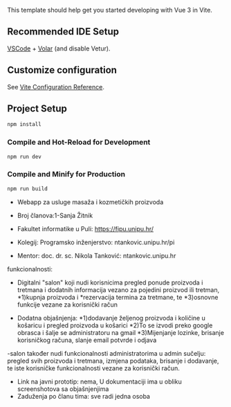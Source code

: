 This template should help get you started developing with Vue 3 in Vite.

## Recommended IDE Setup

[VSCode](https://code.visualstudio.com/) + [Volar](https://marketplace.visualstudio.com/items?itemName=Vue.volar) (and disable Vetur).

## Customize configuration

See [Vite Configuration Reference](https://vite.dev/config/).

## Project Setup

```sh
npm install
```

### Compile and Hot-Reload for Development

```sh
npm run dev
```

### Compile and Minify for Production

```sh
npm run build
```
- Webapp za usluge masaža i kozmetičkih proizvoda
- Broj članova:1-Sanja Žitnik

- Fakultet informatike u Puli: https://fipu.unipu.hr/
- Kolegij: Programsko inženjerstvo: ntankovic.unipu.hr/pi
- Mentor: doc. dr. sc. Nikola Tanković: ntankovic.unipu.hr

funkcionalnosti:
- Digitalni "salon" koji nudi korisnicima pregled ponude proizvoda i tretmana i dodatnih informacija vezano za pojedini proizvod ili tretman,
 *1)kupnja proizvoda i *rezervacija termina za tretmane, te *3)osnovne funkcije vezane za korisnički račun

- Dodatna objašnjenja:
*1)dodavanje željenog proizvoda i količine u košaricu i pregled proizvoda u košarici
*2)To se izvodi preko google obrasca i šalje se administratoru na gmail
*3)Mijenjanje lozinke, brisanje korisničkog računa, slanje email potvrde i odjava 

-salon također nudi funkcionalnosti administratorima u admin sučelju: pregled svih proizvoda i tretmana, izmjena podataka, brisanje i dodavanje, te iste korisničke funkcionalnosti vezane za korisnički račun. 

- Link na javni prototip: nema, U dokumentaciji ima u obliku screenshotova sa objašnjenjima
- Zaduženja po članu tima: sve radi jedna osoba
